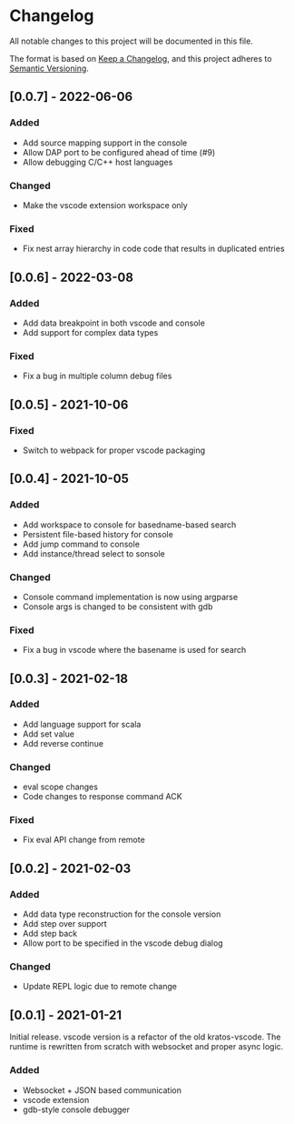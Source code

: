 # Changelog
All notable changes to this project will be documented in this file.

The format is based on [Keep a Changelog](https://keepachangelog.com/en/1.0.0/),
and this project adheres to [Semantic Versioning](https://semver.org/spec/v2.0.0.html).

## [0.0.7] - 2022-06-06
### Added
- Add source mapping support in the console
- Allow DAP port to be configured ahead of time (#9)
- Allow debugging C/C++ host languages

### Changed
- Make the vscode extension workspace only

### Fixed
- Fix nest array hierarchy in code code that results in duplicated entries

## [0.0.6] - 2022-03-08
### Added
- Add data breakpoint in both vscode and console
- Add support for complex data types

### Fixed
- Fix a bug in multiple column debug files

## [0.0.5] - 2021-10-06
### Fixed
- Switch to webpack for proper vscode packaging

## [0.0.4] - 2021-10-05
### Added
- Add workspace to console for basedname-based search
- Persistent file-based history for console
- Add jump command to console
- Add instance/thread select to sonsole

### Changed
- Console command implementation is now using argparse
- Console args is changed to be consistent with gdb

### Fixed
- Fix a bug in vscode where the basename is used for search

## [0.0.3] - 2021-02-18
### Added
- Add language support for scala
- Add set value
- Add reverse continue

### Changed
- eval scope changes
- Code changes to response command ACK

### Fixed
- Fix eval API change from remote

## [0.0.2] - 2021-02-03
### Added
- Add data type reconstruction for the console version
- Add step over support
- Add step back
- Allow port to be specified in the vscode debug dialog

### Changed
- Update REPL logic due to remote change

## [0.0.1] - 2021-01-21
Initial release. vscode version is a refactor of the old kratos-vscode. The runtime is
rewritten from scratch with websocket and proper async logic.
### Added
- Websocket + JSON based communication
- vscode extension
- gdb-style console debugger
